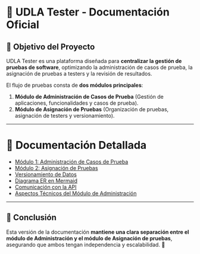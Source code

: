 # **📌 UDLA Tester - Documentación Oficial**  

## **📍 Objetivo del Proyecto**  
UDLA Tester es una plataforma diseñada para **centralizar la gestión de pruebas de software**, optimizando la administración de casos de prueba, la asignación de pruebas a testers y la revisión de resultados.

El flujo de pruebas consta de **dos módulos principales**:  
1. **Módulo de Administración de Casos de Prueba** (Gestión de aplicaciones, funcionalidades y casos de prueba).  
2. **Módulo de Asignación de Pruebas** (Organización de pruebas, asignación de testers y versionamiento).  

---

# **📜 Documentación Detallada**

- [Módulo 1: Administración de Casos de Prueba](./docs/modulo1_administracion.md)
- [Módulo 2: Asignación de Pruebas](./docs/modulo2_asignacion.md)
- [Versionamiento de Datos](./docs/versionamiento.md)
- [Diagrama ER en Mermaid](./docs/diagrama_er.md)
- [Comunicación con la API](./docs/comunicacion_api.md)
- [Aspectos Técnicos del Módulo de Administración](./docs/aspectos_tecnicos.md)

---

## **📌 Conclusión**  
Esta versión de la documentación **mantiene una clara separación entre el módulo de Administración y el módulo de Asignación de pruebas**, asegurando que ambos tengan independencia y escalabilidad. 🚀